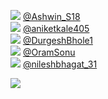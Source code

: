
 ![](http://pbs.twimg.com/profile_images/1547987569795018752/oW-giezj_normal.jpg) [@Ashwin_S18](https://twitter.com/Ashwin_S18)<br>![](http://pbs.twimg.com/profile_images/1434764437882351618/iLqRO5xV_normal.jpg) [@aniketkale405](https://twitter.com/aniketkale405)<br>![](http://pbs.twimg.com/profile_images/1260096987610796032/EWUxdEIc_normal.jpg) [@DurgeshBhole1](https://twitter.com/DurgeshBhole1)<br>![](http://pbs.twimg.com/profile_images/1142143282631172098/-C1RsaXh_normal.jpg) [@OramSonu](https://twitter.com/OramSonu)<br>![](http://pbs.twimg.com/profile_images/1267481661127585793/9SDidnoX_normal.jpg) [@nileshbhagat_31](https://twitter.com/nileshbhagat_31)<br> 

![](https://visitor-badge.laobi.icu/badge?page_id=ponder)
